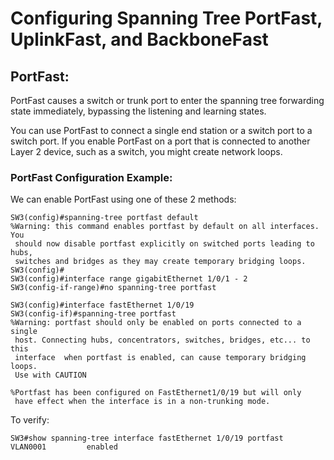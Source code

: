 # Configuring Spanning Tree PortFast, UplinkFast, and BackboneFast
## PortFast:
PortFast causes a switch or trunk port to enter the spanning tree
forwarding state immediately, bypassing the listening and learning states.

You can use PortFast to connect a single end station or a switch port to
a switch port. If you enable PortFast on a port that is connected to
another Layer 2 device, such as a switch, you might create network loops.
### PortFast Configuration Example:
We can enable PortFast using one of these 2 methods:
```
SW3(config)#spanning-tree portfast default
%Warning: this command enables portfast by default on all interfaces. You
 should now disable portfast explicitly on switched ports leading to hubs,
 switches and bridges as they may create temporary bridging loops.
SW3(config)#
SW3(config)#interface range gigabitEthernet 1/0/1 - 2
SW3(config-if-range)#no spanning-tree portfast
```
```
SW3(config)#interface fastEthernet 1/0/19
SW3(config-if)#spanning-tree portfast
%Warning: portfast should only be enabled on ports connected to a single
 host. Connecting hubs, concentrators, switches, bridges, etc... to this
 interface  when portfast is enabled, can cause temporary bridging loops.
 Use with CAUTION

%Portfast has been configured on FastEthernet1/0/19 but will only
 have effect when the interface is in a non-trunking mode.
```
To verify:
```
SW3#show spanning-tree interface fastEthernet 1/0/19 portfast
VLAN0001         enabled
```